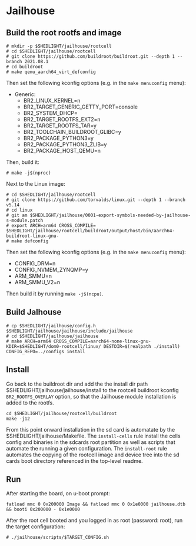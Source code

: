 # Jailhouse

## Build the root rootfs and image

```
# mkdir -p $SHEDLIGHT/jailhouse/rootcell
# cd $SHEDLIGHT/jailhouse/rootcell
# git clone https://github.com/buildroot/buildroot.git --depth 1 --branch 2021.08.1
# cd buildroot
# make qemu_aarch64_virt_defconfig
```

Then set the following kconfig options (e.g. in the `make menuconfig` menu):
- Generic:
    - BR2_LINUX_KERNEL=n
    - BR2_TARGET_GENERIC_GETTY_PORT=console
    - BR2_SYSTEM_DHCP=
    - BR2_TARGET_ROOTFS_EXT2=n
    - BR2_TARGET_ROOTFS_TAR=y
    - BR2_TOOLCHAIN_BUILDROOT_GLIBC=y
    - BR2_PACKAGE_PYTHON3=y
    - BR2_PACKAGE_PYTHON3_ZLIB=y
    - BR2_PACKAGE_HOST_QEMU=n

Then, build it:

```
# make -j$(nproc)
```

Next to the Linux image:

```
# cd $SHEDLIGHT/jailhouse/rootcell
# git clone https://github.com/torvalds/linux.git --depth 1 --branch v5.14
# cd linux
# git am $SHEDLIGHT/jailhouse/0001-export-symbols-needed-by-jailhouse-s-module.patch
# export ARCH=arm64 CROSS_COMPILE= $SHEDLIGHT/jailhouse/rootcell/buildroot/output/host/bin/aarch64-buildroot-linux-gnu-
# make defconfig
```

Then set the following kconfig options (e.g. in the `make menuconfig` menu):
- CONFIG_DRM=n
- CONFIG_NVMEM_ZYNQMP=y
- ARM_SMMU=n
- ARM_SMMU_V2=n

Then build it by running `make -j$(ncpu)`.

## Build Jalhouse

```
# cp $SHEDLIGHT/jailhouse/config.h $SHEDLIGHT/jailhouse/jailhouse/include/jailhouse
# cd $SHEDLIGHT/jailhouse/jailhouse
# make ARCH=arm64 CROSS_COMPILE=aarch64-none-linux-gnu- KDIR=$SHEDLIGHT/dom0-rootcell/linux/ DESTDIR=$(realpath ./install) CONFIG_REPO=../configs install
```

## Install


Go back to the buildroot dir and add the the install dir path $SHEDLIGHT/jailhouse/jailhouse/install to the rootcell buildroot kconfig `BR2_ROOTFS_OVERLAY` option,
so that the Jailhouse module installation is added to the rootfs.

```
cd $SHEDLIGHT/jailhouse/rootcell/buildroot
make -j12
```

From this point onward installation in the sd card is automatate by the $SHEDLIGHT/jailhouse/Makefile. The `install-cells`
rule install the cells config and binaries in the sdcards root partition as well as scripts that automate the running
a given configuration. The `install-root` rule automates the copying of the rootcell image and device tree into the 
sd cards boot directory referenced in the top-level readme.


## Run

After starting the board, on u-boot prompt:

```
fatload mmc 0 0x200000 Image && fatload mmc 0 0x1e0000 jailhouse.dtb && booti 0x200000 - 0x1e0000
```

After the root cell booted and you logged in as root (password: root), run the target configuration:
```
# ./jailhouse/scripts/$TARGET_CONFIG.sh
```
